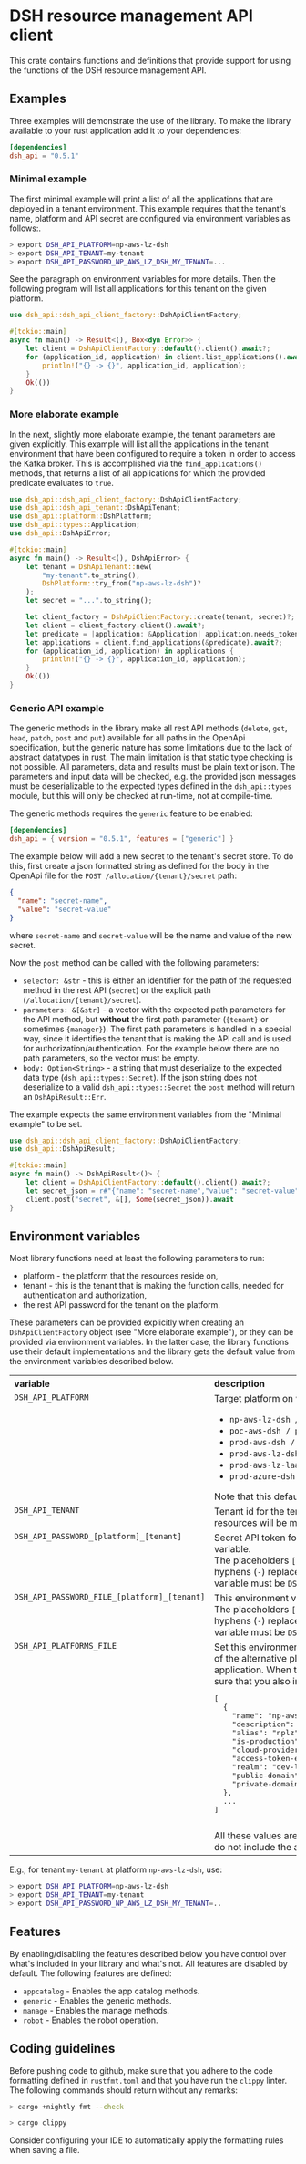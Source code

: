 # DSH resource management API client

This crate contains functions and definitions that provide support for using the functions
of the DSH resource management API.

## Examples

Three examples will demonstrate the use of the library.
To make the library available to your rust application add it to your dependencies:

```toml
[dependencies]
dsh_api = "0.5.1" 
```

### Minimal example

The first minimal example will print a list of all the applications that are deployed
in a tenant environment. This example requires that the tenant's name,
platform and API secret are configured via environment variables as follows:.

```bash
> export DSH_API_PLATFORM=np-aws-lz-dsh
> export DSH_API_TENANT=my-tenant
> export DSH_API_PASSWORD_NP_AWS_LZ_DSH_MY_TENANT=...
````

See the paragraph on environment variables for more details.
Then the following program will list all applications for this tenant on the given platform.

```rust
use dsh_api::dsh_api_client_factory::DshApiClientFactory;

#[tokio::main]
async fn main() -> Result<(), Box<dyn Error>> {
    let client = DshApiClientFactory::default().client().await?;
    for (application_id, application) in client.list_applications().await? {
        println!("{} -> {}", application_id, application);
    }
    Ok(())
}
```

### More elaborate example

In the next, slightly more elaborate example, the tenant parameters are given explicitly.
This example will list all the applications in the tenant environment that have been
configured to require a token in order to access the Kafka broker.
This is accomplished via the `find_applications()`
methods, that returns a list of all applications for which the provided predicate
evaluates to `true`.

```rust
use dsh_api::dsh_api_client_factory::DshApiClientFactory;
use dsh_api::dsh_api_tenant::DshApiTenant;
use dsh_api::platform::DshPlatform;
use dsh_api::types::Application;
use dsh_api::DshApiError;

#[tokio::main]
async fn main() -> Result<(), DshApiError> {
    let tenant = DshApiTenant::new(
        "my-tenant".to_string(),
        DshPlatform::try_from("np-aws-lz-dsh")?
    );
    let secret = "...".to_string();

    let client_factory = DshApiClientFactory::create(tenant, secret)?;
    let client = client_factory.client().await?;
    let predicate = |application: &Application| application.needs_token;
    let applications = client.find_applications(&predicate).await?;
    for (application_id, application) in applications {
        println!("{} -> {}", application_id, application);
    }
    Ok(())
}
```

### Generic API example

The generic methods in the library make all rest API methods (`delete`, `get`, `head`, `patch`,
`post` and `put`) available for all paths in the OpenApi specification,
but the generic nature has some limitations due to the lack of abstract datatypes in rust.
The main limitation is that static type checking is not possible.
All parameters, data and results must be plain text or json.
The parameters and input data will be checked,
e.g. the provided json messages must be deserializable to the expected types defined in
the `dsh_api::types` module, but this will only be checked at run-time, not at compile-time.

The generic methods requires the `generic` feature to be enabled:

```toml
[dependencies]
dsh_api = { version = "0.5.1", features = ["generic"] }
```

The example below will add a new secret to the tenant's secret store.
To do this, first create a json formatted string as defined for the body in the OpenApi file
for the `POST /allocation/{tenant}/secret` path:

```json
{
  "name": "secret-name",
  "value": "secret-value"
}
```

where `secret-name` and `secret-value` will be the name and value of the new secret.

Now the `post` method can be called with the following parameters:

* `selector: &str` - this is either an identifier for the path of the requested method in the rest
  API (`secret`) or the explicit path (`/allocation/{tenant}/secret`).
* `parameters: &[&str]` - a vector with the expected path parameters for the API method,
  but __without__ the first path parameter (`{tenant}` or sometimes `{manager}`).
  The first path parameters is handled in a special way,
  since it identifies the tenant that is making the API call and is used for
  authorization/authentication. For the example below there are no path parameters,
  so the vector must be empty.
* `body: Option<String>` - a string that must deserialize to the expected data type
  (`dsh_api::types::Secret`).
  If the json string does not deserialize to a valid `dsh_api::types::Secret`
  the `post` method will return an `DshApiResult::Err`.

The example expects the same environment variables from the "Minimal example" to be set.

```rust
use dsh_api::dsh_api_client_factory::DshApiClientFactory;
use dsh_api::DshApiResult;

#[tokio::main]
async fn main() -> DshApiResult<()> {
    let client = DshApiClientFactory::default().client().await?;
    let secret_json = r#"{"name": "secret-name","value": "secret-value"}"#.to_string();
    client.post("secret", &[], Some(secret_json)).await
}
```

## Environment variables

Most library functions need at least the following parameters to run:

* platform - the platform that the resources reside on,
* tenant - this is the tenant that is making the function calls,
  needed for authentication and authorization,
* the rest API password for the tenant on the platform.

These parameters can be provided explicitly when creating an `DshApiClientFactory` object
(see "More elaborate example"), or they can be provided via environment variables.
In the latter case, the library functions use their default implementations and the library
gets the default value from the environment variables described below.

<table>
    <tr valign="top">
        <th align="left">variable</th>
        <th align="left">description</th>
    </tr>
    <tr valign="top">
        <td><code>DSH_API_PLATFORM</code></td>
        <td>
            Target platform on which the tenant's environment lives. 
            The default list of platforms is:
            <ul>
                <li>
                    <code>np-aws-lz-dsh / nplz</code> 
                    - Staging platform for KPN internal tenants.
                </li>
                <li>
                    <code>poc-aws-dsh / poc</code> 
                    - Staging platform for non KPN tenants.
                </li>
                <li>
                    <code>prod-aws-dsh / prod</code> 
                    - Production platform for non KPN tenants.
                </li>
                <li>
                    <code>prod-aws-lz-dsh / prodlz</code> 
                    - Production platform for KPN internal tenants.
                </li>
                <li>
                    <code>prod-aws-lz-laas / prodls</code> 
                    - Production platform for logstash as a service.
                </li>
                <li>
                    <code>prod-azure-dsh / prodaz</code> 
                    - Production platform for non KPN tenants.
                </li>
            </ul>
            Note that this default list can be overridden by setting the environment variable 
            <code>DSH_API_PLATFORMS_FILE</code>.
        </td>
    </tr>
    <tr valign="top">
        <td><code>DSH_API_TENANT</code></td>
        <td>
            Tenant id for the tenant that is making the API requests (the client tenant). 
            In some cases this is not the same tenant as the tenant whose resources 
            will be managed via the API. The latter will be called the target tenant.
        </td>
    </tr>
    <tr valign="top">
        <td><code>DSH_API_PASSWORD_[platform]_[tenant]</code></td>
        <td>
            Secret API token for the client tenant. 
            For better security, the use of <code>DSH_API_PASSWORD_FILE_[platform]_[tenant]</code>
            is preferred over this variable.<br/>
            The placeholders <code>[platform]</code> and <code>[tenant]</code> 
            need to be substituted with the platform name and the tenant name in all capitals, 
            with hyphens (<code>-</code>) replaced by underscores (<code>_</code>).
            E.g. if the platform is <code>np-aws-lz-dsh</code> and the tenant name is 
            <code>my-tenant</code>, the environment variable must be
            <code>DSH_API_PASSWORD_NP_AWS_LZ_DSH_MY_TENANT</code>.<br/>
        </td>
    </tr>
    <tr valign="top">
        <td><code>DSH_API_PASSWORD_FILE_[platform]_[tenant]</code></td>
        <td>
            This environment variable specifies a file containing the secret API
            token/password for the client tenant.<br/>
            The placeholders <code>[platform]</code> and <code>[tenant]</code> 
            need to be substituted with the platform name and the tenant name in all capitals, 
            with hyphens (<code>-</code>) replaced by underscores (<code>_</code>).
            E.g. if the platform is <code>np-aws-lz-dsh</code> and the tenant name is 
            <code>my-tenant</code>, the environment variable must be
            <code>DSH_API_PASSWORD_FILE_NP_AWS_LZ_DSH_MY_TENANT</code>.
        </td>
    </tr>
    <tr valign="top">
        <td><code>DSH_API_PLATFORMS_FILE</code></td>
        <td>
            Set this environment variable to override the default list of available platforms.
            The value of the environment variable must be the name 
            of the alternative platforms file. It can either be an absolute file name, 
            or a relative file name from the working directory of your application. 
            When this environment variable is set, the normal list of default platforms 
            will <em>not</em> be included. If you need these too, make sure that you also 
            include the default platforms in your platforms file.
            The default platforms file can be found 
            <a href="dsh-api/default-platforms.json">here</a>.
            <pre>
[
  {
    "name": "np-aws-lz-dsh",
    "description": "Staging platform for KPN internal tenants",
    "alias": "nplz",
    "is-production": false,
    "cloud-provider": "aws",
    "access-token-endpoint": "https://auth.prod.cp-prod.dsh.prod.aws.kpn.com/auth/realms/dev-lz-dsh/protocol/openid-connect/token",
    "realm": "dev-lz-dsh",
    "public-domain": "dsh-dev.dsh.np.aws.kpn.com",
    "private-domain": "dsh-dev.dsh.np.aws.kpn.org"
  },
  ...
]
            </pre>
            All these values are mandatory for each defined platform, 
            except <code>private-domain</code>. 
            When a private domain is not specified for a platform, 
            do not include the attribute in the json object.
        </td>
</tr>
</table>

E.g., for tenant `my-tenant` at platform `np-aws-lz-dsh`, use:

```bash
> export DSH_API_PLATFORM=np-aws-lz-dsh
> export DSH_API_TENANT=my-tenant
> export DSH_API_PASSWORD_NP_AWS_LZ_DSH_MY_TENANT=..
```

## Features

By enabling/disabling the features described below you have control over what's included
in your library and what's not.
All features are disabled by default.
The following features are defined:

* `appcatalog` - Enables the app catalog methods.
* `generic` - Enables the generic methods.
* `manage` - Enables the manage methods.
* `robot` - Enables the robot operation.

## Coding guidelines

Before pushing code to github, make sure that you adhere to the code formatting defined in
`rustfmt.toml` and that you have run the `clippy` linter. The following commands should
return without any remarks:

```bash
> cargo +nightly fmt --check
```

```bash
> cargo clippy
```

Consider configuring your IDE to automatically apply the formatting rules when saving a file. 

